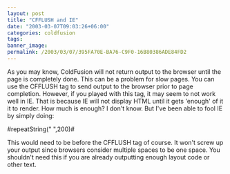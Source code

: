 ```yaml
---
layout: post
title: "CFFLUSH and IE"
date: "2003-03-07T09:03:26+06:00"
categories: coldfusion 
tags: 
banner_image: 
permalink: /2003/03/07/395FA70E-BA76-C9F0-16B80386ADE84FD2
---
```


As you may know, ColdFusion will not return output to the browser until the page is completely done. This can be a problem for slow pages. You can use the CFFLUSH tag to send output to the browser prior to page completion. However, if you played with this tag, it may seem to not work well in IE. That is because IE will not display HTML until it gets 'enough' of it it to render. How much is enough? I don't know. But I've been able to fool IE by simply doing:

#repeatString(" ",200)#

This would need to be before the CFFLUSH tag of course. It won't screw up your output since browsers consider multiple spaces to be one space. You shouldn't need this if you are already outputting enough layout code or other text.